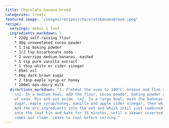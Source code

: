 ```yaml
---
title: Chocolate banana bread
categories: treats
featured_image: "/images/recipes/chocolatebananabread.jpeg"
recipe:
  servings: makes 1 loaf
  ingredients_markdown: |-
    * 220g self-raising flour
    * 40g unsweetened cocoa powder
    * 1 tsp baking powder
    * 1/2 tsp bicarbonate soda
    * 2 overripe medium bananas, mashed
    * 1 tsp pure vanilla extract
    * 1 tbsp white or cider vinegar
    * 65ml oil
    * 60g dark brown sugar
    * 2 tbsp maple syrup or honey
    * 200ml non-dairy milk
  directions_markdown: "1. Preheat the oven to 180°C. Grease and line a loaf tin.
    \n2. In a medium bowl, add the flour, cocoa powder, baking powder and bicaronate 
    of soda. Mix and set aside. \n2. In a large bowl, mash the bananas. Add the oil,
    sugar, maple syrup/honey, vanilla and apple cider vinegar, then whisk together.\n3. 
    Add the dry ingredients into the wet and whisk until just combined. Pour evenly 
    into the loaf tin and bake for 35 minutes, until a skewer inserted in the centre 
    comes out clean. Leave to cool before serving."
---
```

